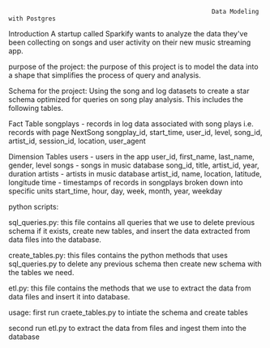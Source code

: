                                                            Data Modeling with Postgres
                    
Introduction
A startup called Sparkify wants to analyze the data they've been collecting on songs and user activity on their new music streaming app. 

purpose of the project:
the purpose of this project is to model the data into a shape that simplifies the process of query and analysis.

Schema for the project:
Using the song and log datasets to create a star schema optimized for queries on song play analysis. This includes the following tables.

Fact Table
songplays - records in log data associated with song plays i.e. records with page NextSong
songplay_id, start_time, user_id, level, song_id, artist_id, session_id, location, user_agent

Dimension Tables
users - users in the app
user_id, first_name, last_name, gender, level
songs - songs in music database
song_id, title, artist_id, year, duration
artists - artists in music database
artist_id, name, location, latitude, longitude
time - timestamps of records in songplays broken down into specific units
start_time, hour, day, week, month, year, weekday

python scripts:

sql_queries.py: this file contains all queries that we use to delete previous schema if it exists, create new tables, and insert the data extracted from data files into the database.

create_tables.py: this files contains the python methods that uses sql_queries.py to delete any previous schema then create new schema with the tables we need.

etl.py: this file contains the methods that we use to extract the data from data files and insert it into database.

usage:
first run craete_tables.py to intiate the schema and create tables

second run etl.py to extract the data from files and ingest them into the database